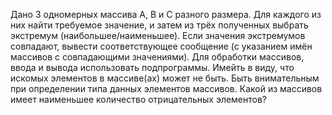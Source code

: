 Дано 3 одномерных массива A, B и C разного размера. Для каждого из них найти требуемое значение, и затем из трёх полученных выбрать экстремум (наибольшее/наименьшее). Если значения экстремумов совпадают, вывести соответствующее сообщение (с указанием имён массивов с совпадающими значениями). Для обработки массивов, ввода и вывода использовать подпрограммы. Имейть в виду, что искомых элементов в массиве(ах) может не быть. Быть внимательным при определении типа данных элементов массивов.
Какой из массивов имеет наименьшее количество отрицательных элементов?
